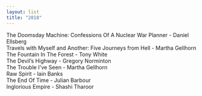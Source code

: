 ```yaml
---
layout: list
title: "2018"
---
```


The Doomsday Machine: Confessions Of A Nuclear War Planner - Daniel Ellsberg  
Travels with Myself and Another: Five Journeys from Hell - Martha Gellhorn  
The Fountain In The Forest - Tony White  
The Devil’s Highway - Gregory Norminton  
The Trouble I've Seen - Martha Gellhorn  
Raw Spirit - Iain Banks  
The End Of Time - Julian Barbour  
Inglorious Empire - Shashi Tharoor  
